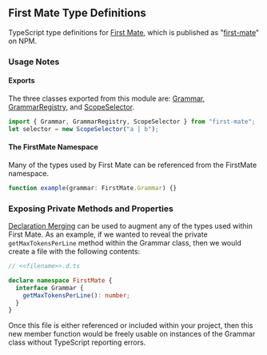 ## First Mate Type Definitions

TypeScript type definitions for [First Mate](https://github.com/atom/first-mate), which is published as "[first-mate](https://www.npmjs.com/package/first-mate)" on NPM.

### Usage Notes

#### Exports

The three classes exported from this module are: [Grammar](https://github.com/atom/first-mate/blob/master/src/grammar.coffee), [GrammarRegistry](https://github.com/atom/first-mate/blob/master/src/grammar-registry.coffee), and [ScopeSelector](https://github.com/atom/first-mate/blob/master/src/scope-selector.coffee).

```ts
import { Grammar, GrammarRegistry, ScopeSelector } from "first-mate";
let selector = new ScopeSelector("a | b");
```

#### The FirstMate Namespace

Many of the types used by First Mate can be referenced from the FirstMate namespace.

```ts
function example(grammar: FirstMate.Grammar) {}
```

### Exposing Private Methods and Properties

[Declaration Merging](https://www.typescriptlang.org/docs/handbook/declaration-merging.html) can be used to augment any of the types used within First Mate. As an example, if we wanted to reveal the private ```getMaxTokensPerLine``` method within the Grammar class, then we would create a file with the following contents:

```ts
// <<filename>>.d.ts

declare namespace FirstMate {
  interface Grammar {
    getMaxTokensPerLine(): number;
  }
}
```

Once this file is either referenced or included within your project, then this new member function would be freely usable on instances of the Grammar class without TypeScript reporting errors.
